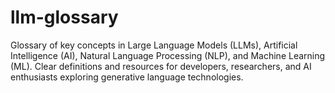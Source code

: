 # llm-glossary
Glossary of key concepts in Large Language Models (LLMs), Artificial Intelligence (AI), Natural Language Processing (NLP), and Machine Learning (ML). Clear definitions and resources for developers, researchers, and AI enthusiasts exploring generative language technologies.
